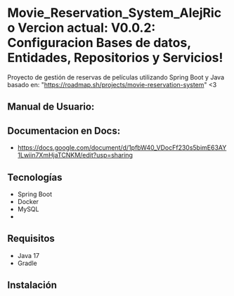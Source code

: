 # Movie_Reservation_System_AlejRico Vercion actual: V0.0.2: Configuracion Bases de datos, Entidades, Repositorios y Servicios!


Proyecto de gestión de reservas de películas utilizando Spring Boot y Java basado en: "https://roadmap.sh/projects/movie-reservation-system" <3

## Manual de Usuario:


## Documentacion en Docs:

- https://docs.google.com/document/d/1pfbW40_VDocFf230s5bimE63AY1Lwiin7XmHjaTCNKM/edit?usp=sharing

## Tecnologías
- Spring Boot
- Docker
- MySQL
- 

## Requisitos
- Java 17
- Gradle

## Instalación
